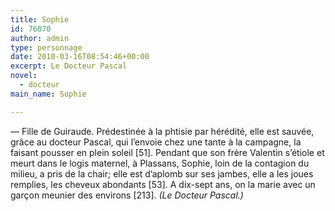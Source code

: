 ```yaml
---
title: Sophie
id: 76070
author: admin
type: personnage
date: 2010-03-16T08:54:46+00:00
excerpt: Le Docteur Pascal
novel:
  - docteur
main_name: Sophie

---
```

— Fille de Guiraude. Prédestinée à la phtisie par hérédité, elle est sauvée, grâce au docteur Pascal, qui l&rsquo;envoie chez une tante à la campagne, la faisant pousser en plein soleil [51]. Pendant que son frère Valentin s&rsquo;étiole et meurt dans le logis maternel, à Plassans, Sophie, loin de la contagion du milieu, a pris de la chair; elle est d&rsquo;aplomb sur ses jambes, elle a les joues remplies, les cheveux abondants [53]. A dix-sept ans, on la marie avec un garçon meunier des environs [213]. _(Le Docteur Pascal.)_